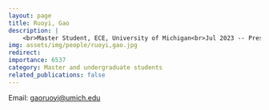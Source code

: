 ```yaml
---
layout: page
title: Ruoyi, Gao
description: |
    <br>Master Student, ECE, University of Michigan<br>Jul 2023 -- Present
img: assets/img/people/ruoyi,gao.jpg
redirect: 
importance: 6537
category: Master and undergraduate students
related_publications: false
---
```

Email: [gaoruoyi@umich.edu](mailto:gaoruoyi@umich.edu)
